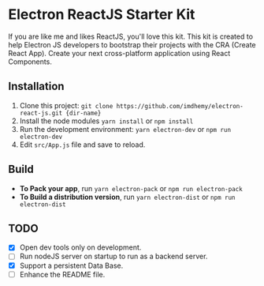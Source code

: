 # Electron ReactJS Starter Kit
If you are like me and likes ReactJS, you'll love this kit. This kit is created to help Electron JS developers to bootstrap their projects with the CRA (Create React App). Create your next cross-platform application using React Components.

## Installation

 1. Clone this project: `git clone https://github.com/imdhemy/electron-react-js.git {dir-name}`
 2. Install the node modules 
 `yarn install` or `npm install`
 3. Run the development environment:
  `yarn electron-dev` or `npm run electron-dev`
 4. Edit `src/App.js` file and save to reload.

## Build

 - **To Pack your app**, run `yarn electron-pack` or `npm run electron-pack`
 - **To Build a distribution version**, run `yarn electron-dist` or `npm run electron-dist`

## TODO

 - [X] Open dev tools only on development.
 - [ ] Run nodeJS server on startup to run as a backend server.
 - [X] Support a persistent Data Base.
 - [ ] Enhance the README file.